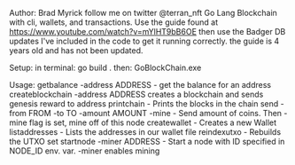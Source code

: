 Author: Brad Myrick 
follow me on twitter @terran_nft
Go Lang Blockchain with cli, wallets, and transactions.
Use the guide found at https://www.youtube.com/watch?v=mYlHT9bB6OE
then use the Badger DB updates I've included in the code to get it running correctly.
the guide is 4 years old and has not been updated.

Setup:
    in terminal:  go build .
    then:         GoBlockChain.exe

Usage:
 getbalance -address ADDRESS - get the balance for an address
 createblockchain -address ADDRESS creates a blockchain and sends genesis reward to address
 printchain - Prints the blocks in the chain
 send -from FROM -to TO -amount AMOUNT -mine - Send amount of coins. Then -mine flag is set, mine off of this node
 createwallet - Creates a new Wallet
 listaddresses - Lists the addresses in our wallet file
 reindexutxo - Rebuilds the UTXO set
 startnode -miner ADDRESS - Start a node with ID specified in NODE_ID env. var. -miner enables mining